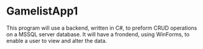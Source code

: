 # GamelistApp1
This program will use a backend, written in C#, to preform CRUD operations on a MSSQL server database.
It will have a frondend, using WinForms, to enable a user to view and alter the data.